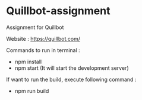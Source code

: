 # Quillbot-assignment
Assignment for Quillbot

Website : https://quillbot.com/


Commands to run in terminal :

* npm install
* npm start (It will start the development server)

If want to run the build, execute following command : 
* npm run build
